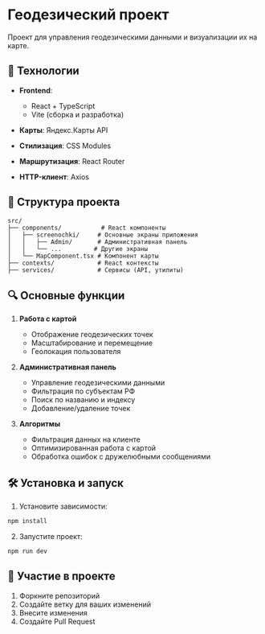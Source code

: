 # Геодезический проект

Проект для управления геодезическими данными и визуализации их на карте.

## 🚀 Технологии

- **Frontend**: 
  - React + TypeScript
  - Vite (сборка и разработка)
- **Карты**: Яндекс.Карты API
- **Стилизация**: CSS Modules

- **Маршрутизация**: React Router
- **HTTP-клиент**: Axios

## 📁 Структура проекта

```
src/
├── components/           # React компоненты
│   ├── screenochki/     # Основные экраны приложения
│   │   ├── Admin/       # Административная панель
│   │   └── ...         # Другие экраны
│   └── MapComponent.tsx # Компонент карты
├── contexts/            # React контексты
├── services/            # Сервисы (API, утилиты)

```

## 🔍 Основные функции

1. **Работа с картой**
   - Отображение геодезических точек
   - Масштабирование и перемещение
   - Геолокация пользователя

2. **Административная панель**
   - Управление геодезическими данными
   - Фильтрация по субъектам РФ
   - Поиск по названию и индексу
   - Добавление/удаление точек

3. **Алгоритмы**
   - Фильтрация данных на клиенте
   - Оптимизированная работа с картой
   - Обработка ошибок с дружелюбными сообщениями

## 🛠️ Установка и запуск

1. Установите зависимости:
```bash
npm install
```

2. Запустите проект:
```bash
npm run dev
```

## 🤝 Участие в проекте

1. Форкните репозиторий
2. Создайте ветку для ваших изменений
3. Внесите изменения
4. Создайте Pull Request


